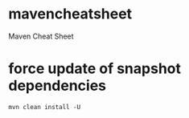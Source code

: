 # mavencheatsheet
Maven Cheat Sheet

# force update of snapshot dependencies
```mvn clean install -U```
